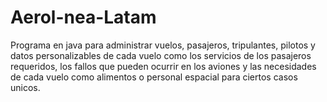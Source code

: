# Aerol-nea-Latam
Programa en java para administrar vuelos, pasajeros, tripulantes, pilotos y datos personalizables de cada vuelo como los servicios de los pasajeros requeridos, los fallos que pueden ocurrir en los aviones y las necesidades de cada vuelo como alimentos o personal espacial para ciertos casos unicos.
